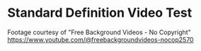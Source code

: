 # Standard Definition Video Test

Footage courtesy of "Free Background Videos - No Copyright"
https://www.youtube.com/@freebackgroundvideos-nocop2570